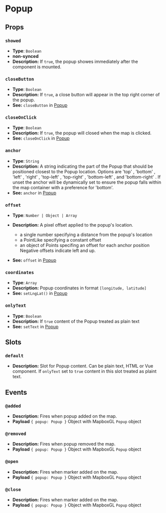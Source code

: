 # Popup

## Props

### `showed`

- **Type**: `Boolean`
- **non-synced**
- **Description:** If `true`, the popup showes immediately after the component is mounted.

### `closeButton`

- **Type**: `Boolean`
- **Description:** If `true`, a close button will appear in the top right corner of the popup.
- **See:** `closeButton` in [Popup](https://docs.mapbox.com/mapbox-gl-js/api/#popup)

### `closeOnClick`

- **Type**: `Boolean`
- **Description:** If `true`, the popup will closed when the map is clicked.
- **See:** `closeOnClick` in [Popup](https://docs.mapbox.com/mapbox-gl-js/api/#popup)

### `anchor`

- **Type**: `String`
- **Description:** A string indicating the part of the Popup that should be positioned closest to the Popup location. Options are 'top' , 'bottom' , 'left' , 'right' , 'top-left' , 'top-right' , 'bottom-left' , and 'bottom-right' . If unset the anchor will be dynamically set to ensure the popup falls within the map container with a preference for 'bottom'.
- **See:** `anchor` in [Popup](https://docs.mapbox.com/mapbox-gl-js/api/#popup)

### `offset`

- **Type**: `Number | Object | Array`
- **Description:** A pixel offset applied to the popup's location.

  - a single number specifying a distance from the popup's location
  - a PointLike specifying a constant offset
  - an object of Points specifing an offset for each anchor position Negative offsets indicate left and up.

- **See:** `offset` in [Popup](https://docs.mapbox.com/mapbox-gl-js/api/#popup)

### `coordinates`

- **Type**: `Array`
- **Description:** Popup coordinates in format `[longitude, latitude]`
- **See:** `setLngLat()` in [Popup](https://docs.mapbox.com/mapbox-gl-js/api/#popup#setlnglat)

### `onlyText`

- **Type**: `Boolean`
- **Description:** If `true` content of the Popup treated as plain text
- **See:** `setText` in [Popup](https://docs.mapbox.com/mapbox-gl-js/api/#popup#settext)

## Slots

### `default`

- **Description:** Slot for Popup content. Can be plain text, HTML or Vue component. If `onlyText` set to `true` content in this slot treated as plaint text.

## Events

### `@added`

- **Description:** Fires when popup added on the map.
- **Payload** `{ popup: Popup }` Object with MapboxGL `Popup` object

### `@removed`

- **Description:** Fires when popup removed the map.
- **Payload** `{ popup: Popup }` Object with MapboxGL `Popup` object

### `@open`

- **Description:** Fires when marker added on the map.
- **Payload** `{ popup: Popup }` Object with MapboxGL `Popup` object

### `@close`

- **Description:** Fires when marker added on the map.
- **Payload** `{ popup: Popup }` Object with MapboxGL `Popup` object
